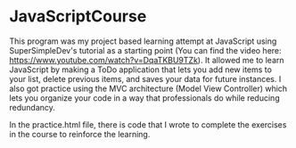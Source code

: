 # JavaScriptCourse

This program was my project based learning attempt at JavaScript using SuperSimpleDev's tutorial as a starting point (You can find the video here: https://www.youtube.com/watch?v=DqaTKBU9TZk).
It allowed me to learn JavaScript by making a ToDo application that lets you add new items to your list, delete previous items, and saves your data for future instances.
I also got practice using the MVC architecture (Model View Controller) which lets you organize your code in a way that professionals do while reducing redundancy.

In the practice.html file, there is code that I wrote to complete the exercises in the course to reinforce the learning.
